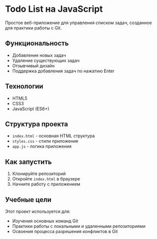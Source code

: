 # Todo List на JavaScript

Простое веб-приложение для управления списком задач, созданное для практики работы с Git.

## Функциональность

- Добавление новых задач
- Удаление существующих задач
- Отзывчивый дизайн
- Поддержка добавления задач по нажатию Enter

## Технологии

- HTML5
- CSS3
- JavaScript (ES6+)

## Структура проекта

- `index.html` - основная HTML структура
- `styles.css` - стили приложения
- `app.js` - логика приложения

## Как запустить

1. Клонируйте репозиторий
2. Откройте `index.html` в браузере
3. Начните работу с приложением

## Учебные цели

Этот проект используется для:
- Изучения основных команд Git
- Практики работы с локальными и удаленными репозиториями
- Освоения процесса разрешения конфликтов в Git 